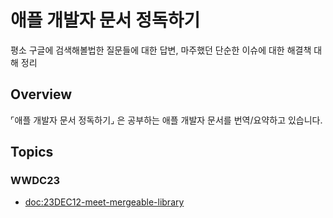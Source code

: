 # 애플 개발자 문서 정독하기

평소 구글에 검색해볼법한 질문들에 대한 답변, 마주했던 단순한 이슈에 대한 해결책 대해 정리

## Overview

⌜애플 개발자 문서 정독하기⌟ 은 공부하는 애플 개발자 문서를 번역/요약하고 있습니다.

## Topics

### WWDC23

- <doc:23DEC12-meet-mergeable-library>
